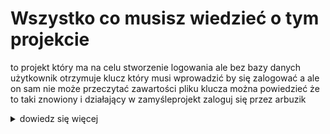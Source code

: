 # Wszystko co musisz wiedzieć o tym projekcie 
to projekt który ma na celu stworzenie logowania ale bez bazy danych użytkownik otrzymuje klucz który musi wprowadzić by się zalogować a ale on sam nie może przeczytać zawartości pliku klucza można powiedzieć że to taki znowiony i działający w zamyśleprojekt zaloguj się przez arbuzik

<details>
<summary>dowiedz się więcej</summary>
<p>Informacje o działaniu klucza.</p>
</details>

